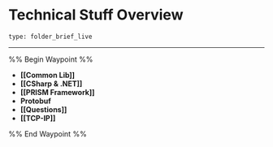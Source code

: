 # Technical Stuff Overview
 
```ccard
type: folder_brief_live
```
 
---

%% Begin Waypoint %%
- **[[Common Lib]]**
- **[[CSharp & .NET]]**
- **[[PRISM Framework]]**
- **Protobuf**
- **[[Questions]]**
- **[[TCP-IP]]**

%% End Waypoint %%